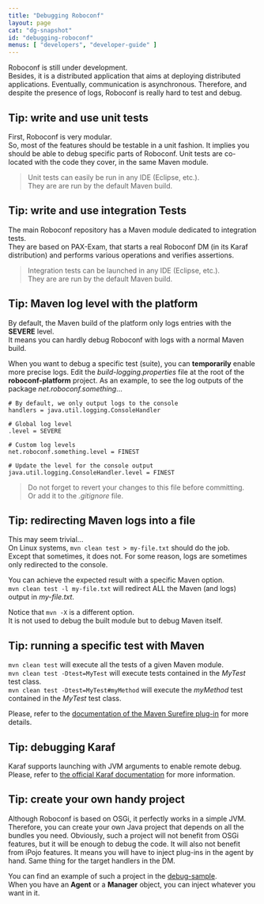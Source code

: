 ```yaml
---
title: "Debugging Roboconf"
layout: page
cat: "dg-snapshot"
id: "debugging-roboconf"
menus: [ "developers", "developer-guide" ]
---
```


Roboconf is still under development.  
Besides, it is a distributed application that aims at deploying distributed applications.
Eventually, communication is asynchronous. Therefore, and despite the presence of logs,
Roboconf is really hard to test and debug.


## Tip: write and use unit tests

First, Roboconf is very modular.  
So, most of the features should be testable in a unit fashion. It implies you should be
able to debug specific parts of Roboconf. Unit tests are co-located with the code they cover, 
in the same Maven module.

> Unit tests can easily be run in any IDE (Eclipse, etc.).  
> They are are run by the default Maven build.


## Tip: write and use integration Tests

The main Roboconf repository has a Maven module dedicated to integration tests.  
They are based on PAX-Exam, that starts a real Roboconf DM (in its Karaf distribution) and
performs various operations and verifies assertions.

> Integration tests can be launched in any IDE (Eclipse, etc.).  
> They are are run by the default Maven build.


## Tip: Maven log level with the platform

By default, the Maven build of the platform only logs entries with the **SEVERE** level.  
It means you can hardly debug Roboconf with logs with a normal Maven build.

When you want to debug a specific test (suite), you can **temporarily** enable more
precise logs. Edit the *build-logging.properties* file at the root of the **roboconf-platform**
project. As an example, to see the log outputs of the package *net.roboconf.something*...

```properties
# By default, we only output logs to the console
handlers = java.util.logging.ConsoleHandler

# Global log level
.level = SEVERE

# Custom log levels
net.roboconf.something.level = FINEST

# Update the level for the console output
java.util.logging.ConsoleHandler.level = FINEST
```

> Do not forget to revert your changes to this file before committing.  
> Or add it to the *.gitignore* file.


## Tip: redirecting Maven logs into a file

This may seem trivial...  
On Linux systems, `mvn clean test > my-file.txt` should do the job.  
Except that sometimes, it does not. For some reason, logs are sometimes only redirected to
the console.

You can achieve the expected result with a specific Maven option.  
`mvn clean test -l my-file.txt` will redirect ALL the Maven (and logs) output in *my-file.txt*.

Notice that `mvn -X` is a different option.  
It is not used to debug the built module but to debug Maven itself.


## Tip: running a specific test with Maven

`mvn clean test` will execute all the tests of a given Maven module.  
`mvn clean test -Dtest=MyTest` will execute tests contained in the *MyTest* test class.  
`mvn clean test -Dtest=MyTest#myMethod` will execute the *myMethod* test contained in the *MyTest* test class.

Please, refer to the [documentation of the Maven Surefire plug-in](http://maven.apache.org/surefire/maven-surefire-plugin/examples/single-test.html)
for more details.    


## Tip: debugging Karaf

Karaf supports launching with JVM arguments to enable remote debug.  
Please, refer to [the official Karaf documentation](https://karaf.apache.org/manual/latest/) for more information.


## Tip: create your own handy project

Although Roboconf is based on OSGi, it perfectly works in a simple JVM.  
Therefore, you can create your own Java project that depends on all the bundles you need.
Obviously, such a project will not benefit from OSGi features, but it will be enough to
debug the code. It will also not benefit from iPojo features. It means you will have to
inject plug-ins in the agent by hand. Same thing for the target handlers in the DM.

You can find an example of such a project in the [debug-sample](https://github.com/vincent-zurczak/roboconf-debug-sample).  
When you have an **Agent** or a **Manager** object, you can inject whatever you want in it.
